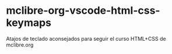 # mclibre-org-vscode-html-css-keymaps
Atajos de teclado aconsejados para seguir el curso HTML+CSS de mclibre.org 
